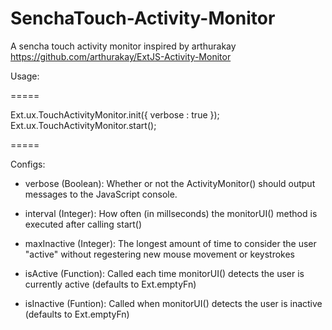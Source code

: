 # SenchaTouch-Activity-Monitor

A sencha touch activity monitor inspired by arthurakay 
https://github.com/arthurakay/ExtJS-Activity-Monitor


Usage:

=====

Ext.ux.TouchActivityMonitor.init({ verbose : true });
Ext.ux.TouchActivityMonitor.start();

=====

Configs:

  - verbose (Boolean): Whether or not the ActivityMonitor() should output messages to the JavaScript console.
  - interval (Integer): How often (in millseconds) the monitorUI() method is executed after calling start()
  - maxInactive (Integer): The longest amount of time to consider the user "active" without regestering new mouse movement or keystrokes

  - isActive (Function): Called each time monitorUI() detects the user is currently active (defaults to Ext.emptyFn)
  - isInactive (Funtion): Called when monitorUI() detects the user is inactive (defaults to Ext.emptyFn)
